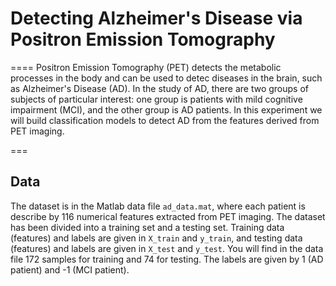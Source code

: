 # Detecting Alzheimer's Disease via Positron Emission Tomography

====
Positron Emission Tomography (PET) detects the metabolic processes in the body
and can be used to detec diseases in the brain, such as Alzheimer's Disease (AD). 
In the study of AD, there are two groups of subjects of particular interest:
one group is patients with mild cognitive impairment (MCI), and the other group
is AD patients. In this experiment we will build classification models to detect
AD from the features derived from PET imaging. 

===

## Data 

The dataset is in the Matlab data file `ad_data.mat`, where each patient is 
describe by 116 numerical features extracted from PET imaging. The dataset 
has been divided into a training set and a testing set. Training data (features) 
and labels are given in `X_train` and `y_train`, and testing data (features) 
and labels are given in `X_test` and `y_test`. You will find in the data
file 172 samples for training and 74 for testing.  The labels are given by 
1 (AD patient) and -1 (MCI patient). 


